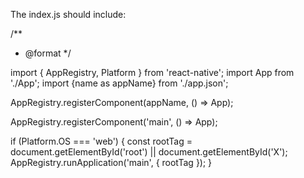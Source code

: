 The index.js should include:


/**
 * @format
 */

import { AppRegistry, Platform } from 'react-native';
import App from './App';
import {name as appName} from './app.json';

AppRegistry.registerComponent(appName, () => App);



AppRegistry.registerComponent('main', () => App);

if (Platform.OS === 'web') {
    const rootTag = document.getElementById('root') || document.getElementById('X');
    AppRegistry.runApplication('main', { rootTag });
}